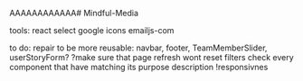 AAAAAAAAAAAA# Mindful-Media

tools:
react select
google icons
emailjs-com

to do:
repair to be more reusable: navbar, footer, TeamMemberSlider, userStoryForm?
?make sure that page refresh wont reset filters
check every component that have matching its purpose description
!responsivnes
